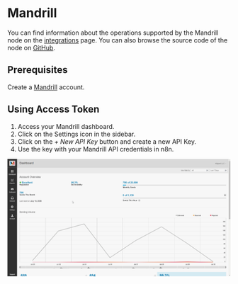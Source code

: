 # Mandrill

You can find information about the operations supported by the Mandrill node on the [integrations](https://n8n.io/integrations/n8n-nodes-base.mandrill) page. You can also browse the source code of the node on [GitHub](https://github.com/n8n-io/n8n/tree/master/packages/nodes-base/nodes/Mandrill).

## Prerequisites

Create a [Mandrill](https://mandrillapp.com/login/) account.

## Using Access Token

1. Access your Mandrill dashboard.
2. Click on the Settings icon in the sidebar.
3. Click on the *+ New API Key* button and create a new API Key.
4. Use the key with your Mandrill API credentials in n8n.

![Getting Mandrill credentials](./using-api-key.gif)
